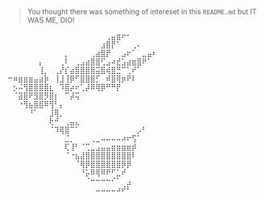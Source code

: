 > You thought there was something of intereset in this `README.md` but IT WAS ME, DIO!

⠀⠀⠀⠀⠀⠀⠀⠀⠀⠀⠀⠀⠀⠀⠀⠀⠀⠀⠀⢀⣤⣶⠖⠂⠀⠀⠀⠀⠀
⠀⠀⠀⠀⠀⠀⠀⠀⠀⠀⠀⠀⠀⠀⠀⠀⠀⠀⣰⣿⡟⠁⠀⠀⢀⠄⠀⠀⠀
⠀⠀⠀⠀⠀⠀⠀⠀⠀⠀⠀⡀⠀⠀⠀⠀⢀⣴⣿⡟⠀⠀⣠⠖⠁⠀⣀⣤⠆
⠀⠀⠀⠀⠀⠀⡄⠀⠀⠀⢀⠇⠀⢀⣠⣴⣿⣿⢋⣠⠴⣞⣡⣴⣶⣿⠟⠁⠀
⠀⠀⠀⠀⠀⠀⢸⡀⠀⢀⡜⡎⣴⣿⣿⣿⣿⣭⣿⢾⣿⣛⠉⢁⠞⠁⠀⠀⠀
⠒⠶⣶⣶⣶⣤⣴⡷⠀⢸⣸⢸⡿⠋⣿⣿⣿⡋⠀⠾⣿⢿⡶⠟⠇⠀⠀⠀⠀
⠀⡢⠬⢻⣿⣿⣿⣿⣆⠀⠹⣿⡴⠖⢁⡼⠿⢿⡿⠛⠛⡟⠀⠀⠀⠀⠀⠀⠀
⠀⠈⣽⣿⠟⣻⣿⡻⣿⡆⠀⠉⡼⢭⠀⠀⠀⠀⠀⠀⠀⠀⠀⠀⠀⠀⠀⠀⠀
⠀⠀⠐⢻⣦⣿⣿⠿⢻⠃⡄⠀⠀⠀⠀⠀⠀⠀⠀⠀⠀⠀⠀⠀⠀⠀⠀⠀⠀
⠀⠀⠀⠀⠘⠁⠀⠀⣸⢿⡀⠀⠀⠀⠀⠀⠀⠀⠀⠀⠀⠀⠀⠀⠀⠀⠀⠀⠀
⠀⠀⠀⠀⠀⠀⠀⠀⢗⠚⠀⢀⣤⣄⠀⠀⠀⠀⠀⠀⠀⠀⠀⠀⠀⠀⠀⠀⠀
⠀⠀⠀⠀⠀⠀⠀⠀⠈⠹⢿⣿⠉⠁⠀⠀⠀⠀⠀⠀⠀⠀⠀⠀⠀⡠⠃⠀⠀
⠀⠀⠀⠀⠀⠀⠀⠀⠀⠀⠀⣈⡀⠀⠀⠀⢀⣀⠤⠤⠤⠤⠴⠖⢫⠁⠀⠀⠀
⠀⠀⠀⠀⠀⠀⠀⠀⠀⠀⠀⢏⢸⠃⠈⢉⣀⣠⣤⣤⣶⣶⣶⣶⡾⠀⠀⠀⠀
⠀⠀⠀⠀⠀⠀⠀⠀⠀⠀⠀⠈⠐⣦⣼⣿⣿⣿⣿⣿⣿⣿⣿⣿⠇⠀⠀⠀⠀
⠀⠀⠀⠀⠀⠀⠀⠀⠀⠀⠀⠀⠀⠈⢿⡿⣿⣿⣿⣿⣿⣿⡿⡿⠀⠀⠀⠀⠀
⠀⠀⠀⠀⠀⠀⠀⠀⠀⠀⠀⠀⠀⠀⠘⡥⠿⢿⠿⠟⠋⣁⠞⠀⠀⠀⠀⠀⠀
⠀⠀⠀⠀⠀⠀⠀⠀⠀⠀⠀⠀⠀⠀⠀⠈⠒⠒⠒⠒⠊⠁⠀⣠⠀⠀⠀⠀⠀
⠀⠀⠀⠀⠀⠀⠀⠀⠀⠀⠀⠀⠀⠀⠀⠀⠀⠤⠤⠤⠤⠴⠞⠃⠀⠀⠀⠀⠀

<!---
tomasealegre/tomasealegre is a ✨ special ✨ repository because its `README.md` (this file) appears on your GitHub profile.
You can click the Preview link to take a look at your changes.
--->

